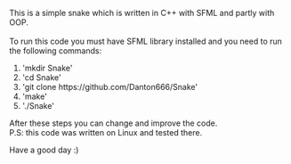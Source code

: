 This is a simple snake which is written in C++ with SFML and partly with OOP. <br><br>
To run this code you must have SFML library installed and you need to run the following commands:
<ol>
    <li>'mkdir Snake'</li>
    <li>'cd Snake'</li>
    <li>'git clone https://github.com/Danton666/Snake'</li>
    <li>'make'</li>
    <li>'./Snake'</li>
</ol>

After these steps you can change and improve the code. <br>
P.S: this code was written on Linux and tested there. <br>

Have a good day :) <br>
